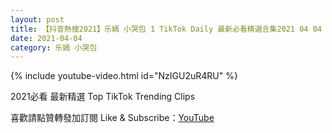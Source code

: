 ```yaml
---
layout: post
title: 【抖音熱搜2021】乐嫣 小哭包 1 TikTok Daily 最新必看精選合集2021 04 04
date: 2021-04-04
category: 乐嫣 小哭包
---
```


{% include youtube-video.html id="NzIGU2uR4RU" %}

2021必看 最新精選 Top TikTok Trending Clips

喜歡請點贊轉發加訂閱 Like & Subscribe：[YouTube](https://www.youtube.com/channel/UCAoR7VcanIPd04uEq_GIylA/videos)


